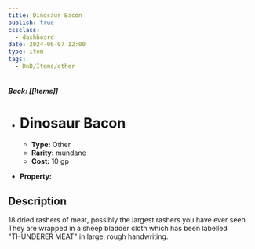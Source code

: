 ```yaml
---
title: Dinosaur Bacon
publish: true
cssclass:
  - dashboard
date: 2024-06-07 12:00
type: item
tags:
  - DnD/Items/other
---
```


##### Back: [[Items]]

- # Dinosaur Bacon

    - **Type:** Other
    - **Rarity:** mundane
    - **Cost:** 10 gp
- **Property:** 



## Description 

18 dried rashers of meat, possibly the largest rashers you have ever seen. They are wrapped in a sheep bladder cloth which has been labelled "THUNDERER MEAT" in large, rough handwriting.

